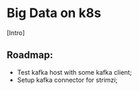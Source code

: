 # Big Data on k8s
[Intro]

## Roadmap:
* Test kafka host with some kafka client;
* Setup kafka connector for strimzi;
